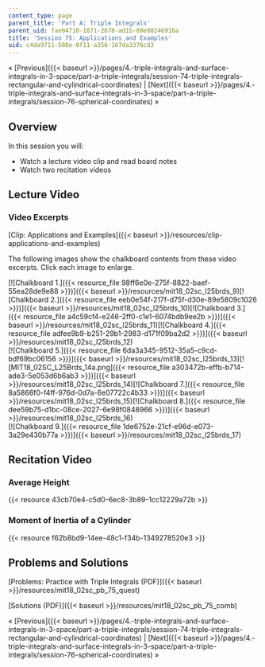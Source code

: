 ```yaml
---
content_type: page
parent_title: 'Part A: Triple Integrals'
parent_uid: fae04710-1871-2678-ad1b-80e80246916a
title: 'Session 75: Applications and Examples'
uid: c4da9711-508e-8f11-a356-167da3376cd3
---
```


« [Previous]({{< baseurl >}}/pages/4.-triple-integrals-and-surface-integrals-in-3-space/part-a-triple-integrals/session-74-triple-integrals-rectangular-and-cylindrical-coordinates) | [Next]({{< baseurl >}}/pages/4.-triple-integrals-and-surface-integrals-in-3-space/part-a-triple-integrals/session-76-spherical-coordinates) »

Overview
--------

In this session you will:

*   Watch a lecture video clip and read board notes
*   Watch two recitation videos

Lecture Video
-------------

### Video Excerpts

[Clip: Applications and Examples]({{< baseurl >}}/resources/clip-applications-and-examples)

The following images show the chalkboard contents from these video excerpts. Click each image to enlarge.

[![Chalkboard 1.]({{< resource_file 98ff6e0e-275f-8822-baef-55ea28de9e88 >}})]({{< baseurl >}}/resources/mit18_02sc_l25brds_9)[![Chalkboard 2.]({{< resource_file eeb0e54f-217f-d75f-d30e-89e5809c1026 >}})]({{< baseurl >}}/resources/mit18_02sc_l25brds_10)[![Chalkboard 3.]({{< resource_file a4c59cf4-e246-2ff0-c1e1-6074bdb9ee2b >}})]({{< baseurl >}}/resources/mit18_02sc_l25brds_11)[![Chalkboard 4.]({{< resource_file adfee9b9-b251-29b1-2983-d171f09ba2d2 >}})]({{< baseurl >}}/resources/mit18_02sc_l25brds_12)  
[![Chalkboard 5.]({{< resource_file 6da3a345-9512-35a5-c9cd-bdf69bc06156 >}})]({{< baseurl >}}/resources/mit18_02sc_l25brds_13)[![MIT18_02SC_L25Brds_14a.png]({{< resource_file a303472b-effb-b714-ade3-5e053d6b6ab3 >}})]({{< baseurl >}}/resources/mit18_02sc_l25brds_14)[![Chalkboard 7.]({{< resource_file 8a5866f0-f4ff-976d-0d7a-6e07722c4b33 >}})]({{< baseurl >}}/resources/mit18_02sc_l25brds_15)[![Chalkboard 8.]({{< resource_file dee59b75-d1bc-08ce-2027-6e98f0848966 >}})]({{< baseurl >}}/resources/mit18_02sc_l25brds_16)  
[![Chalkboard 9.]({{< resource_file 1de6752e-21cf-e96d-e073-3a29e430b77a >}})]({{< baseurl >}}/resources/mit18_02sc_l25brds_17)

Recitation Video
----------------

### Average Height

{{< resource 43cb70e4-c5d0-6ec8-3b89-1cc12229a72b >}}

### Moment of Inertia of a Cylinder

{{< resource f62b8bd9-14ee-48c1-f34b-1349278520e3 >}}

Problems and Solutions
----------------------

[Problems: Practice with Triple Integrals (PDF)]({{< baseurl >}}/resources/mit18_02sc_pb_75_quest)

[Solutions (PDF)]({{< baseurl >}}/resources/mit18_02sc_pb_75_comb)

« [Previous]({{< baseurl >}}/pages/4.-triple-integrals-and-surface-integrals-in-3-space/part-a-triple-integrals/session-74-triple-integrals-rectangular-and-cylindrical-coordinates) | [Next]({{< baseurl >}}/pages/4.-triple-integrals-and-surface-integrals-in-3-space/part-a-triple-integrals/session-76-spherical-coordinates) »